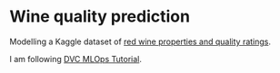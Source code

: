 # Wine quality prediction
Modelling a Kaggle dataset of [red wine properties and quality ratings](https://www.kaggle.com/uciml/red-wine-quality-cortez-et-al-2009). 

I am following [DVC MLOps Tutorial](https://www.youtube.com/playlist?list=PL7WG7YrwYcnDBDuCkFbcyjnZQrdskFsBz).
